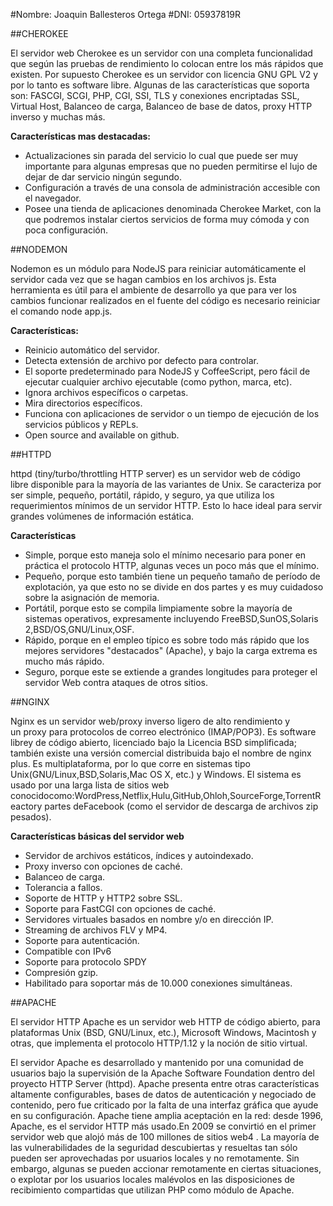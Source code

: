 #Nombre: Joaquin Ballesteros Ortega
#DNI: 05937819R





##CHEROKEE

El servidor web Cherokee es un servidor con una completa funcionalidad que según las pruebas de rendimiento lo colocan entre los más rápidos que existen. 
Por supuesto Cherokee es un servidor con licencia GNU GPL V2 y por lo tanto es software libre.
Algunas de las características que soporta son: FASCGI, SCGI, PHP, CGI, SSI, TLS y conexiones encriptadas SSL, Virtual Host, Balanceo de carga, Balanceo de base 
de datos, proxy HTTP inverso y muchas más.

**Características mas destacadas:**

*  Actualizaciones sin parada del servicio lo cual que puede ser muy importante para algunas empresas que no pueden permitirse el lujo de dejar de dar servicio 
   ningún segundo.
* Configuración a través de una consola de administración accesible con el navegador.
* Posee una tienda de aplicaciones denominada Cherokee Market, con la que podremos instalar ciertos servicios de forma muy cómoda y con poca configuración.



##NODEMON

Nodemon es un módulo para NodeJS para reiniciar automáticamente el servidor cada vez que se hagan cambios en los archivos js.
Esta herramienta es útil para el ambiente de desarrollo ya que para ver los cambios funcionar realizados en el fuente del código es necesario reiniciar el comando node app.js.


**Características:**

* Reinicio automático del servidor.
* Detecta extensión de archivo por defecto para controlar.
* El soporte predeterminado para NodeJS y CoffeeScript, pero fácil de ejecutar cualquier archivo ejecutable (como python, marca, etc).
* Ignora archivos específicos o carpetas.
* Mira directorios específicos.
* Funciona con aplicaciones de servidor o un tiempo de ejecución de los servicios públicos y REPLs.
* Open source and available on github.




##HTTPD

httpd (tiny/turbo/throttling HTTP server) es un servidor web de código libre disponible para la mayoría de las variantes de Unix. Se caracteriza por ser simple, 
pequeño, portátil, rápido, y seguro, ya que utiliza los requerimientos mínimos de un servidor HTTP. Esto lo hace ideal para servir grandes volúmenes de información 
estática.

**Características**

* Simple, porque esto maneja solo el mínimo necesario para poner en práctica el protocolo HTTP, algunas veces un poco más que el mínimo.
* Pequeño, porque esto también tiene un pequeño tamaño de período de explotación, ya que esto no se divide en dos partes y es muy cuidadoso sobre la asignación 
de memoria.
* Portátil, porque esto se compila limpiamente sobre la mayoría de sistemas operativos, expresamente incluyendo FreeBSD,SunOS,Solaris 2,BSD/OS,GNU/Linux,OSF.
* Rápido, porque en el empleo típico es sobre todo más rápido que los mejores servidores "destacados" (Apache), y bajo la carga extrema es mucho más rápido.
* Seguro, porque este se extiende a grandes longitudes para proteger el servidor Web contra ataques de otros sitios.



##NGINX

Nginx es un servidor web/proxy inverso ligero de alto rendimiento y un proxy para protocolos de correo electrónico (IMAP/POP3).
Es software librey de código abierto, licenciado bajo la Licencia BSD simplificada; también existe una versión comercial distribuida bajo el nombre de nginx plus.
Es multiplataforma, por lo que corre en sistemas tipo Unix(GNU/Linux,BSD,Solaris,Mac OS X, etc.) y Windows.
El sistema es usado por una larga lista de sitios web conocidocomo:WordPress,Netflix,Hulu,GitHub,Ohloh,SourceForge,TorrentReactory partes deFacebook (como el servidor de descarga de archivos zip pesados).

**Características básicas del servidor web**

* Servidor de archivos estáticos, índices y autoindexado.
* Proxy inverso con opciones de caché.
* Balanceo de carga.
* Tolerancia a fallos.
* Soporte de HTTP y HTTP2 sobre SSL.
* Soporte para FastCGI con opciones de caché.
* Servidores virtuales basados en nombre y/o en dirección IP.
* Streaming de archivos FLV y MP4.
* Soporte para autenticación.
* Compatible con IPv6
* Soporte para protocolo SPDY
* Compresión gzip.
* Habilitado para soportar más de 10.000 conexiones simultáneas.




##APACHE

El servidor HTTP Apache es un servidor web HTTP de código abierto, para plataformas Unix (BSD, GNU/Linux, etc.), Microsoft Windows, Macintosh y otras, que implementa 
el protocolo HTTP/1.12 y la noción de sitio virtual. 

El servidor Apache es desarrollado y mantenido por una comunidad de usuarios bajo la supervisión de la Apache Software Foundation dentro del proyecto HTTP Server 
(httpd).
Apache presenta entre otras características altamente configurables, bases de datos de autenticación y negociado de contenido, pero fue criticado por la falta de 
una interfaz gráfica que ayude en su configuración.
Apache tiene amplia aceptación en la red: desde 1996, Apache, es el servidor HTTP más usado.En 2009 se convirtió en el primer servidor web que alojó más de 
100 millones de sitios web4 .
La mayoría de las vulnerabilidades de la seguridad descubiertas y resueltas tan sólo pueden ser aprovechadas por usuarios locales y no remotamente. Sin embargo, 
algunas se pueden accionar remotamente en ciertas situaciones, o explotar por los usuarios locales malévolos en las disposiciones de recibimiento compartidas que 
utilizan PHP como módulo de Apache.



